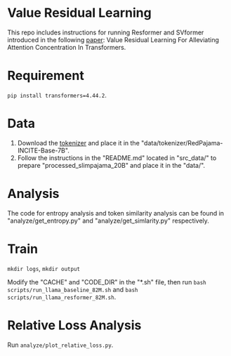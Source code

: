 # Value Residual Learning
This repo includes instructions for running Resformer and SVformer introduced in the following [paper](https://arxiv.org/abs/2410.17897): Value Residual Learning For Alleviating  Attention Concentration In Transformers.

# Requirement
`pip install transformers=4.44.2`.

# Data
1. Download the [tokenizer](https://huggingface.co/togethercomputer/RedPajama-INCITE-7B-Base) and place it in the "data/tokenizer/RedPajama-INCITE-Base-7B".
2. Follow the instructions in the "README.md" located in "src_data/" to prepare "processed_slimpajama_20B" and place it in the "data/".

# Analysis
The code for entropy analysis and token similarity analysis can be found in "analyze/get_entropy.py" and "analyze/get_simlarity.py" respectively.

# Train
`mkdir logs`, `mkdir output`

Modify the "CACHE" and "CODE_DIR" in the "*.sh" file, then run `bash scripts/run_llama_baseline_82M.sh` and `bash scripts/run_llama_resformer_82M.sh`.

# Relative Loss Analysis
Run `analyze/plot_relative_loss.py`.
